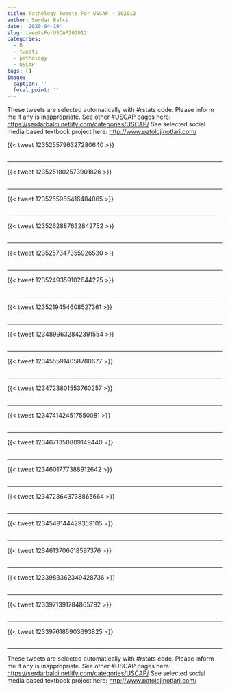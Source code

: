 ```yaml
---
title: Pathology Tweets For USCAP - 202012
author: Serdar Balci
date: '2020-04-19'
slug: tweetsForUSCAP202012
categories:
  - R
  - tweets
  - pathology
  - USCAP
tags: []
image:
  caption: ''
  focal_point: ''
---
```



These tweets are selected automatically with #rstats code. Please inform me if any is inappropriate.
See other #USCAP pages here: https://serdarbalci.netlify.com/categories/USCAP/ 
See selected social media based textbook project here: http://www.patolojinotlari.com/

{{< tweet 1235255796327280640 >}}
<br>
<br>
<hr>
{{< tweet 1235251802573901826 >}}
<br>
<br>
<hr>
{{< tweet 1235255965416484865 >}}
<br>
<br>
<hr>
{{< tweet 1235262887632842752 >}}
<br>
<br>
<hr>
{{< tweet 1235257347355926530 >}}
<br>
<br>
<hr>
{{< tweet 1235249359102644225 >}}
<br>
<br>
<hr>
{{< tweet 1235219454608527361 >}}
<br>
<br>
<hr>
{{< tweet 1234899632842391554 >}}
<br>
<br>
<hr>
{{< tweet 1234555914058780677 >}}
<br>
<br>
<hr>
{{< tweet 1234723801553760257 >}}
<br>
<br>
<hr>
{{< tweet 1234741424517550081 >}}
<br>
<br>
<hr>
{{< tweet 1234671350809149440 >}}
<br>
<br>
<hr>
{{< tweet 1234601777388912642 >}}
<br>
<br>
<hr>
{{< tweet 1234723643738865664 >}}
<br>
<br>
<hr>
{{< tweet 1234548144429359105 >}}
<br>
<br>
<hr>
{{< tweet 1234613706618597376 >}}
<br>
<br>
<hr>
{{< tweet 1233983362349428736 >}}
<br>
<br>
<hr>
{{< tweet 1233971391784865792 >}}
<br>
<br>
<hr>
{{< tweet 1233976185903693825 >}}
<br>
<br>
<hr>


These tweets are selected automatically with #rstats code. Please inform me if any is inappropriate.
See other #USCAP pages here: https://serdarbalci.netlify.com/categories/USCAP/ 
See selected social media based textbook project here: http://www.patolojinotlari.com/
